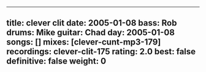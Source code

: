 
---
title: clever clit
date: 2005-01-08
bass:	Rob
drums:	Mike
guitar:	Chad
day: 2005-01-08
songs: []
mixes: [clever-cunt-mp3-179]
recordings: clever-clit-175
rating: 2.0
best: false
definitive: false
weight: 0
---

